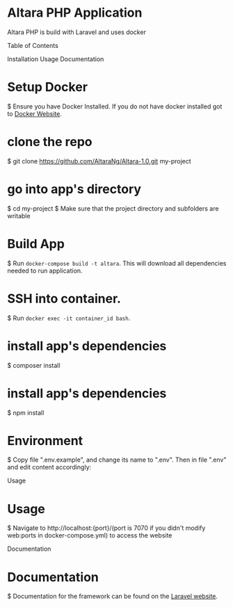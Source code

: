 # Altara PHP Application
Altara PHP is build with Laravel and uses docker

Table of Contents

Installation
Usage
Documentation

# Setup Docker
$ Ensure you have Docker Installed. If you do not have docker installed got to [Docker Website](https://docs.docker.com/engine/installation/#installation).

# clone the repo
$ git clone https://github.com/AltaraNg/Altara-1.0.git my-project

# go into app's directory
$ cd my-project
$ Make sure that the project directory and subfolders are writable

# Build App
$ Run `docker-compose build -t altara`. This will download all dependencies needed to run application.

# SSH into container.
$ Run `docker exec -it container_id bash`.

# install app's dependencies
$ composer install

# install app's dependencies
$ npm install

# Environment
$ Copy file ".env.example", and change its name to ".env". Then in file ".env" and edit content accordingly:

Usage

# Usage
$ Navigate to http://localhost:{port}/(port is 7070 if you didn't modify web:ports in docker-compose.yml) to access the website

Documentation

# Documentation
$ Documentation for the framework can be found on the [Laravel website](http://laravel.com/docs).
